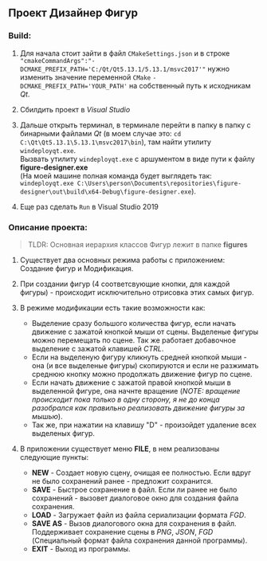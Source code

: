 ## Проект Дизайнер Фигур

### Build:

1. Для начала стоит зайти в файл ```CMakeSettings.json``` и в строке ```"cmakeCommandArgs":"-DCMAKE_PREFIX_PATH='C:/Qt/Qt5.13.1/5.13.1/msvc2017'"``` нужно изменить значение переменной ```CMake``` ```-DCMAKE_PREFIX_PATH='YOUR_PATH'``` на собственный путь к исходникам _Qt_.

2. Сбилдить проект в _Visual Studio_

3. Дальше открыть терминал, в терминале перейти в папку в папку c бинарными файлами _Qt_ (в моем случае это: ```cd C:\Qt\Qt5.13.1\5.13.1\msvc2017\bin```), там найти утилиту ```windeployqt.exe```. \
Вызвать утилиту ```windeployqt.exe``` с аршументом в виде пути к файлу __figure-designer.exe__ \
(На моей машине полная команда будет выглядеть так: ```windeployqt.exe C:\Users\person\Documents\repositories\figure-designer\out\build\x64-Debug\figure-designer.exe```).

4. Еще раз сделать ```Run``` в Visual Studio 2019

### Описание проекта:

> TLDR: Основная иерархия классов Фигур лежит в папке **figures**

1. Существует два основных режима работы с приложением:    Создание фигур и Модификация.

2. При создании фигур (4 соответсвующие кнопки, для каждой фигуры) - происходит исключительно отрисовка этих самых фигур.

3. В режиме модификации есть такие возможности как:
    
    * Выделение сразу большого количества фигур, если начать движение с зажатой кнопкой мыши от сцены. Выделеные фигуры можно перемещать по сцене. Так же работает добавочное выделение с зажатой клавишей _CTRL_.
    * Если на выделеную фигуру кликнуть средней кнопкой мыши - она (и все выделеные фигуры) скопируются и если не разжимать среднюю кнопку можно продолжать движение фигур по сцене.
    * Если начать движение с зажатой правой кнопкой мыши в выделенной фигуре, она начнте вращение (_NOTE: вращение происходит пока только в одну сторону, я не до конца разобрался как правильно реализовать движение фигуры за мышью_).
    * Так же, при нажатии на клавишу "D" - произойдет удаление всех выделеных фигур.

4. В приложении существует меню __FILE__, в нем реализованы следующие пункты:
    
    *   **NEW** - Создает новую сцену, очищая ее полностью. Если вдруг не было сохранений ранее - предложит сохранится.
    *   **SAVE** - Быстрое сохранение в файл. Если ли ранее не было сохранений - вызовет диалоговое окно для создания файла сохранения.
    *   **LOAD** - Загружает файл из файла сериализации формата _FGD_. 
    *   **SAVE AS** - Вызов диалогового окна для сохранения в файл. Поддерживает сохранение сцены в _PNG_, _JSON_, _FGD_ (Специальный формат файла сохранения данной программы).
    *   **EXIT** - Выход из программы.